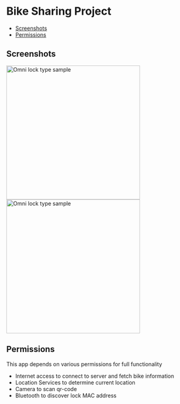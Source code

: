 # Bike Sharing Project

- [Screenshots](#screenshots)
- [Permissions](#permissions)

## Screenshots

<img src="https://github.com/Retch/shareabike-app/assets/16291785/9a81f104-0362-43fd-8b3c-805196d57b68" alt="Omni lock type sample" width="350"/>

<img src="https://github.com/Retch/shareabike-app/assets/16291785/f74a571c-3e91-4f83-a36a-413461f1e591" alt="Omni lock type sample" width="350"/>

## Permissions
This app depends on various permissions for full functionality
- Internet access to connect to server and fetch bike information
- Location Services to determine current location
- Camera to scan qr-code
- Bluetooth to discover lock MAC address
